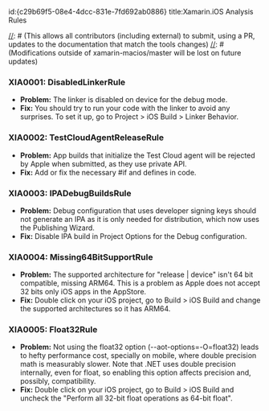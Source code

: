id:{c29b69f5-08e4-4dcc-831e-7fd692ab0886}
title:Xamarin.iOS Analysis Rules

[//]: # (The original file resides under https://github.com/xamarin/xamarin-macios/tree/master/docs/website/)
[//]: # (This allows all contributors (including external) to submit, using a PR, updates to the documentation that match the tools changes)
[//]: # (Modifications outside of xamarin-macios/master will be lost on future updates)

<h3><a name="XIA0001"/>XIA0001: DisabledLinkerRule</h3>

* **Problem:** The linker is disabled on device for the debug mode.
* **Fix:** You should try to run your code with the linker to avoid any surprises.
To set it up, go to Project > iOS Build > Linker Behavior.

<h3><a name="XIA0002"/>XIA0002: TestCloudAgentReleaseRule</h3>

* **Problem:** App builds that initialize the Test Cloud agent will be rejected by Apple when submitted, as they use private API.
* **Fix:** Add or fix the necessary #if and defines in code.

<h3><a name="XIA0003"/>XIA0003: IPADebugBuildsRule</h3>

* **Problem:** Debug configuration that uses developer signing keys should not generate an IPA as it is only needed for distribution, which now uses the Publishing Wizard.
* **Fix:** Disable IPA build in Project Options for the Debug configuration.

<h3><a name="XIA0004"/>XIA0004: Missing64BitSupportRule</h3>

* **Problem:** The supported architecture for "release | device" isn't 64 bit compatible, missing ARM64. This is a problem as Apple does not accept 32 bits only iOS apps in the AppStore.
* **Fix:** Double click on your iOS project, go to Build > iOS Build and change the supported architectures so it has ARM64.

<h3><a name="XIA0005"/>XIA0005: Float32Rule</h3>

* **Problem:** Not using the float32 option (--aot-options=-O=float32) leads to hefty performance cost, specially on mobile, where double precision math is measurably slower. Note that .NET uses double precision internally, even for float, so enabling this option affects precision and, possibly, compatibility.
* **Fix:** Double click on your iOS project, go to Build > iOS Build and uncheck the "Perform all 32-bit float operations as 64-bit float".

